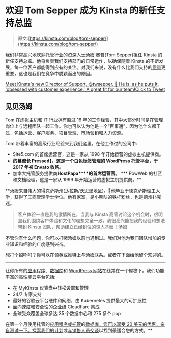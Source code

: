 # 欢迎 Tom Sepper 成为 Kinsta 的新任支持总监

> 原文:[https://kinsta.com/blog/tom-sepper/](https://kinsta.com/blog/tom-sepper/)

我们非常高兴地欢迎托管行业的资深人士汤姆·赛普(Tom Sepper)担任 Kinsta 的新任支持总监。他将负责我们支持部门的日常运作，以确保随着 Kinsta 的不断发展，每一位客户都能得到应有的关注。对我们来说，没有什么比我们支持的[质量](https://kinsta.com/kinsta-support/)更重要，这也是我们在竞争中脱颖而出的原因。

[Meet Kinsta's new Director of Support, @twsepper. 👋 He is, as he puts it, 'obsessed with customer experience.' A great fit for our team!Click to Tweet](https://twitter.com/intent/tweet?url=https%3A%2F%2Fbit.ly%2F2VIwq5K&via=kinsta&text=Meet+Kinsta%27s+new+Director+of+Support%2C+%40twsepper.+%F0%9F%91%8B+He+is%2C+as+he+puts+it%2C+%27obsessed+with+customer+experience.%27+A+great+fit+for+our+team%21)

## 见见汤姆

Tom 在虚拟主机和 IT 行业拥有超过 16 年的工作经验，其中大部分时间是在管理岗位上与远程团队一起工作。你也可以认为他是一个“百事通”，因为他什么都干过，包括运营、客户服务、项目管理、市场营销和人力资源。

Tom 带着丰富的高级行业经验来到我们这里。在他工作过的公司中:

*   Site5.com 的首席运营官，这是一家从 1998 年开始运营的虚拟主机提供商。
*   **的幕僚长 Pressed】，这是一个白色标签管理的 WordPress 托管平台，于 2017 年被 Envato 收购。**
*   加拿大托管服务提供商**HostPapa****的首席运营官。**
***   PowWeb 的社区和文档经理，这是一家从 1999 年开始运营的虚拟主机提供商。**

 **汤姆来自伟大的得克萨斯州(达拉斯/沃思堡地区)。🤠他毕业于德克萨斯理工大学，获得了工商管理学士学位。他有家室，是小熊队的铁杆粉丝，也是德州扑克迷。

> 客户体验一直是我的激情所在，当我与 Kinsta 高管讨论这个机会时，很明显我们围绕客户体验和文化的理想完全一致。我很高兴能把我的经验和想法带到 Kinsta 团队，帮助建立已经到位的惊人基础！汤姆

不管你有什么问题，你可以打赌汤姆以前也遇到过。我们对他为我们团队增加的专业知识和经验的广度感到兴奋。

想打个招呼吗？你可以在领英或推特上与汤姆联系。或者在下面给他留个欢迎的。

* * *

让你所有的[应用程序](https://kinsta.com/application-hosting/)、[数据库](https://kinsta.com/database-hosting/)和 [WordPress 网站](https://kinsta.com/wordpress-hosting/)在线并在一个屋檐下。我们功能丰富的高性能云平台包括:

*   在 MyKinsta 仪表盘中轻松设置和管理
*   24/7 专家支持
*   最好的谷歌云平台硬件和网络，由 Kubernetes 提供最大的可扩展性
*   面向速度和安全性的企业级 Cloudflare 集成
*   全球受众覆盖全球多达 35 个数据中心和 275 多个 pop

在第一个月使用托管的[应用程序或托管](https://kinsta.com/application-hosting/)的[数据库，您可以享受 20 美元的优惠，亲自测试一下。探索我们的](https://kinsta.com/database-hosting/)[计划](https://kinsta.com/plans/)或[与销售人员交谈](https://kinsta.com/contact-us/)以找到最适合您的方式。**
